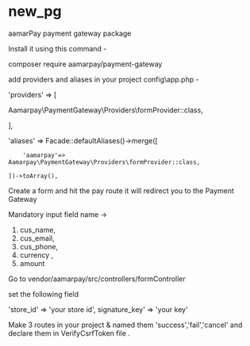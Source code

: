 # new_pg
aamarPay payment gateway package 

Install it using this command -

composer require aamarpay/payment-gateway

add providers and aliases in your project config\app.php - 

'providers' => [

 Aamarpay\PaymentGateway\Providers\formProvider::class,
 
],

'aliases' => Facade::defaultAliases()->merge([

        'aamarpay'=> Aamarpay\PaymentGateway\Providers\formProvider::class,
        
    ])->toArray(),
    
    
 Create a form and hit the pay route it will redirect you to the Payment Gateway
 
Mandatory input field name ->
 1. cus_name,
 2. cus_email,
 3. cus_phone,
 4. currency ,
 5. amount
  
 Go to vendor/aamarpay/src/controllers/formController 
 
 set the following field
 
'store_id' => 'your store id',
signature_key' => 'your key'

Make 3 routes in your project & named them 'success','fail','cancel' and declare them in VerifyCsrfToken file .














